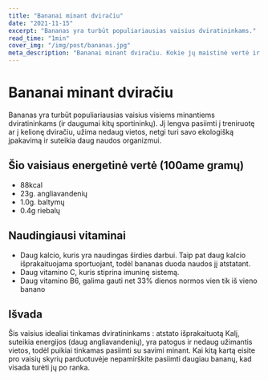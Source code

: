 ```yaml
---
title: "Bananai minant dviračiu"
date: "2021-11-15"
excerpt: "Bananas yra turbūt populiariausias vaisius dviratininkams."
read_time: "1min"
cover_img: "/img/post/bananas.jpg"
meta_description: "Bananai minant dviračiu. Kokie jų maistinė vertė ir kokius turi vitaminus."
---
```


# Bananai minant dviračiu

Bananas yra turbūt populiariausias vaisius visiems minantiems dviratininkams (ir daugumai kitų sportininkų). Jį lengva pasiimti į treniruotę ar į kelionę dviračiu, užima nedaug vietos, netgi turi savo ekologišką įpakavimą ir suteikia daug naudos organizmui.

## Šio vaisiaus energetinė vertė (100ame gramų)

- 88kcal
- 23g. angliavandenių
- 1.0g. baltymų
- 0.4g riebalų

## Naudingiausi vitaminai

- Daug kalcio, kuris yra naudingas širdies darbui. Taip pat daug kalcio išprakaituojama sportuojant, todėl bananas duoda naudos jį atstatant.
- Daug vitamino C, kuris stiprina imuninę sistemą.
- Daug vitamino B6, galima gauti net 33% dienos normos vien tik iš vieno banano

## Išvada

Šis vaisius idealiai tinkamas dviratininkams : atstato išprakaituotą Kalį, suteikia energijos (daug angliavandenių), yra patogus ir nedaug užimantis vietos, todėl puikiai tinkamas pasiimti su savimi minant. Kai kitą kartą eisite pro vaisių skyrių parduotuvėje nepamirškite pasiimti daugiau bananų, kad visada turėti jų po ranka.
